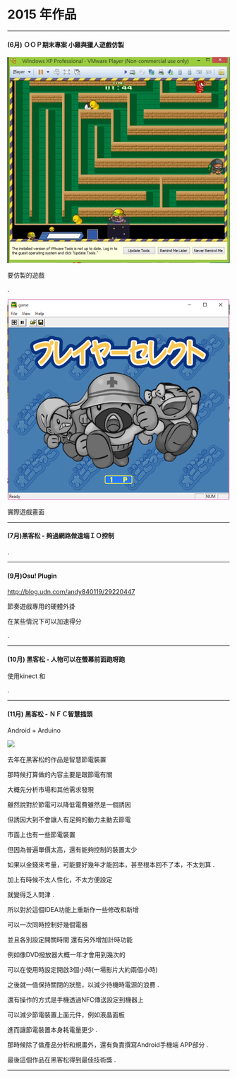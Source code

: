 # 2015 年作品

---

#### \(6月\) ＯＯＰ期末專案 小雞與獵人遊戲仿製

![](/assets/import.png)

要仿製的遊戲

.

![](/assets/actual001.png)

實際遊戲畫面

---

#### \(7月\)黑客松 - 夠過網路做遠端ＩＯ控制

.

---

#### \(9月\)Osu! Plugin

 http://blog.udn.com/andy840119/29220447

 節奏遊戲專用的硬體外掛

 在某些情況下可以加速得分

.

---

#### \(10月\) 黑客松 - 人物可以在螢幕前面跑呀跑

使用kinect 和

.

---

#### \(11月\) 黑客松 - ＮＦＣ智慧插頭

Android + Arduino

 
![](https://lh3.googleusercontent.com/J6fLuSATrVnhUctq_XL5kStV1UTLtaigWC0zRU005xGzfiDXF72U_TZ0CM7T_HhJUShyE0cx8iVyVmKV-2dVpBJKYrkGQ-hRm2xUHU8FHoPcKdme1PrBwwUhNpK9pZo6EP0ZkEwt)

 去年在黑客松的作品是智慧節電裝置

 那時候打算做的內容主要是跟節電有關 

 大概先分析市場和其他需求發現 

 雖然說對於節電可以降低電費雖然是一個誘因

 但誘因大到不會讓人有足夠的動力主動去節電

 市面上也有一些節電裝置 

 但因為普遍單價太高，還有能夠控制的裝置太少

 如果以金錢來考量，可能要好幾年才能回本，甚至根本回不了本，不太划算 .

 加上有時候不太人性化，不太方便設定 

 就變得乏人問津 .

 所以對於這個IDEA功能上重新作一些修改和新增

 可以一次同時控制好幾個電器

 並且各別設定開關時間 還有另外增加計時功能

 例如像DVD撥放器大概一年才會用到幾次的

 可以在使用時設定開啟3個小時\(一場影片大約兩個小時\)

 之後就一值保持關閉的狀態，以減少待機時電源的浪費 .

 還有操作的方式是手機透過NFC傳送設定到機器上

 可以減少節電裝置上面元件，例如液晶面板

 進而讓節電裝置本身耗電量更少 .

 那時候除了做產品分析和規畫外，還有負責撰寫Android手機端 APP部分 .

 最後這個作品在黑客松得到最佳技術獎 . 

---



